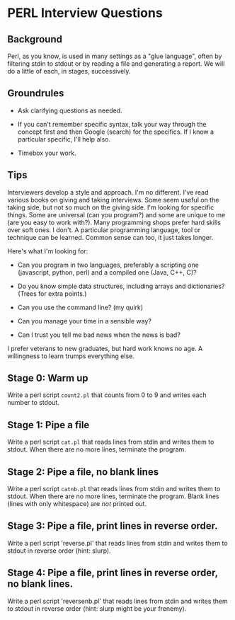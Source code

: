 # PERL Interview Questions

## Background

Perl, as you know, is used in many settings as a "glue language", often by filtering
stdin to stdout or by reading a file and generating a report. We will do a little of each,
in stages, successively.



## Groundrules

* Ask clarifying questions as needed.

* If you can't remember specific syntax, talk your way through the concept first
  and then Google (search) for the specifics. If I know a particular specific,
  I'll help also.

* Timebox your work.



## Tips

Interviewers develop a style and approach. I'm no different. I've read various
books on giving and taking interviews. Some seem useful on the taking side, but
not so much on the giving side. I'm looking for specific things. Some are universal
(can you program?) and some are unique to me (are you easy to work with?).
Many programming shops prefer hard skills over soft ones. I don't. A particular
programming language, tool or technique can be learned. Common sense can too, it
just takes longer.

Here's what I'm looking for:

* Can you program in two languages, preferably a scripting one (javascript, python, perl)
  and a compiled one (Java, C++, C)?

* Do you know simple data structures, including arrays and dictionaries? (Trees for extra points.)

* Can you use the command line? (my quirk)

* Can you manage your time in a sensible way?

* Can I trust you tell me bad news when the news is bad?

I prefer veterans to new graduates, but hard work knows no age. A willingness to
learn trumps everything else.




## Stage 0: Warm up

Write a perl script `count2.pl` that counts from 0 to 9 and writes each number to stdout.

## Stage 1: Pipe a file

Write a perl script `cat.pl` that reads lines from stdin and writes them to stdout.
When there are no more lines, terminate the program.

## Stage 2: Pipe a file, no blank lines

Write a perl script `catnb.pl` that reads lines from stdin and writes them to stdout.
When there are no more lines, terminate the program. Blank lines (lines with only whitespace)
are *not* printed out.

## Stage 3: Pipe a file, print lines in reverse order.

Write a perl script 'reverse.pl' that reads lines from stdin and writes them to stdout in reverse
order (hint: slurp).

## Stage 4: Pipe a file, print lines in reverse order, no blank lines.

Write a perl script 'reversenb.pl' that reads lines from stdin and writes them to stdout in reverse
order (hint: slurp might be your frenemy).
